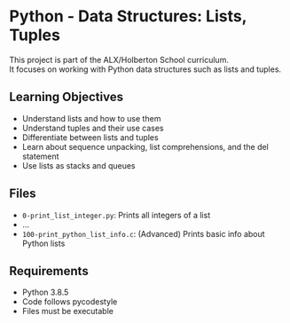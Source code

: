 # Python - Data Structures: Lists, Tuples

This project is part of the ALX/Holberton School curriculum.  
It focuses on working with Python data structures such as lists and tuples.

## Learning Objectives

- Understand lists and how to use them
- Understand tuples and their use cases
- Differentiate between lists and tuples
- Learn about sequence unpacking, list comprehensions, and the del statement
- Use lists as stacks and queues

## Files

- `0-print_list_integer.py`: Prints all integers of a list
- ...
- `100-print_python_list_info.c`: (Advanced) Prints basic info about Python lists

## Requirements

- Python 3.8.5
- Code follows pycodestyle
- Files must be executable

